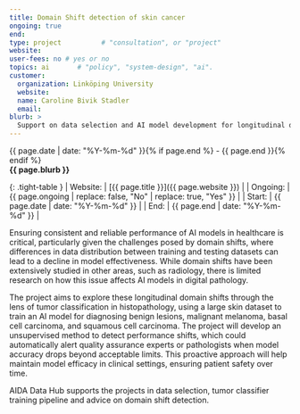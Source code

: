 ```yaml
---
title: Domain Shift detection of skin cancer
ongoing: true
end: 
type: project          # "consultation", or "project"
website: 
user-fees: no # yes or no
topics: ai       # "policy", "system-design", "ai".
customer:
  organization: Linköping University
  website: 
  name: Caroline Bivik Stadler
  email:
blurb: >
  Support on data selection and AI model development for longitudinal domain shift detection for deep learning in digital pathology 
---
```

<span class="small">{{ page.date | date: "%Y-%m-%d" }}{% if page.end %} - {{ page.end }}{% endif %}</span>  
<strong>{{ page.blurb }}</strong>  

{: .tight-table }
| Website:   |  [{{ page.title }}]({{ page.website }}) |
| Ongoing:   | {{ page.ongoing | replace: false, "No" | replace: true, "Yes" }} |
| Start:   |  {{ page.date | date: "%Y-%m-%d" }} |
| End:   |  {{ page.end | date: "%Y-%m-%d" }} |


Ensuring consistent and reliable performance of AI models in healthcare is critical, particularly given the challenges posed by domain shifts, where differences in data distribution between training and testing datasets can lead to a decline in model effectiveness. While domain shifts have been extensively studied in other areas, such as radiology, there is limited research on how this issue affects AI models in digital pathology. 

The project aims to explore these longitudinal domain shifts through the lens of tumor classification in histopathology, using a large skin dataset to train an AI model for diagnosing benign lesions, malignant melanoma, basal cell carcinoma, and squamous cell carcinoma. The project will develop an unsupervised method to detect performance shifts, which could automatically alert quality assurance experts or pathologists when model accuracy drops beyond acceptable limits. This proactive approach will help maintain model efficacy in clinical settings, ensuring patient safety over time.

AIDA Data Hub supports the projects in data selection, tumor classifier training pipeline and advice on domain shift detection.